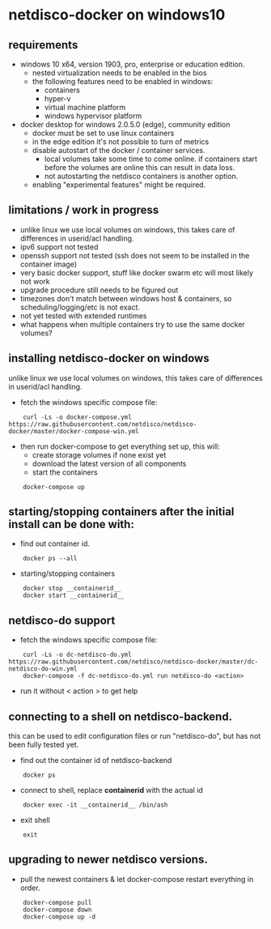 # netdisco-docker on windows10

## requirements

* windows 10 x64, version 1903, pro, enterprise or education edition.
  * nested virtualization needs to be enabled in the bios
  * the following features need to be enabled in windows:
    * containers
    * hyper-v
    * virtual machine platform
    * windows hypervisor platform 
* docker desktop for windows 2.0.5.0 (edge), community edition
  * docker must be set to use linux containers
  * in the edge edition it's not possible to turn of metrics
  * disable autostart of the docker / container services.
    * local volumes take some time to come online. if containers start before the volumes are online this can result in data loss.
    * not autostarting the netdisco containers is another option.
  * enabling "experimental features" might be required.

## limitations / work in progress

* unlike linux we use local volumes on windows, this takes care of differences in userid/acl handling.
* ipv6 support not tested
* openssh support not tested (ssh does not seem to be installed in the container image)
* very basic docker support, stuff like docker swarm etc will most likely not work
* upgrade procedure still needs to be figured out
* timezones don't match between windows host & containers, so scheduling/logging/etc is not exact.
* not yet tested with extended runtimes
* what happens when multiple containers try to use the same docker volumes?

## installing netdisco-docker on windows

unlike linux we use local volumes on windows, this takes care of differences in
userid/acl handling.

* fetch the windows specific compose file:
```shell script
    curl -Ls -o docker-compose.yml https://raw.githubusercontent.com/netdisco/netdisco-docker/master/docker-compose-win.yml
```
* then run docker-compose to get everything set up, this will:
  * create storage volumes if none exist yet
  * download the latest version of all components
  * start the containers 
```shell script
    docker-compose up
```

## starting/stopping containers after the initial install can be done with:

* find out container id.
```shell script
    docker ps --all
```
* starting/stopping containers
```shell script
    docker stop __containerid__
    docker start __containerid__
```

## netdisco-do support

* fetch the windows specific compose file:
```shell script
    curl -Ls -o dc-netdisco-do.yml https://raw.githubusercontent.com/netdisco/netdisco-docker/master/dc-netdisco-do-win.yml
    docker-compose -f dc-netdisco-do.yml run netdisco-do <action>
```
* run it without < action > to get help

## connecting to a shell on netdisco-backend.

this can be used to edit configuration files or run "netdisco-do", but has not been fully tested yet. 

* find out the container id of netdisco-backend
```shell script
    docker ps
```
* connect to shell, replace __containerid__  with the actual id
```shell script
    docker exec -it __containerid__ /bin/ash
```
* exit shell
```shell script
    exit
```

## upgrading to newer netdisco versions.

* pull the newest containers & let docker-compose restart everything in order.
```shell script
    docker-compose pull
    docker-compose down
    docker-compose up -d
```
